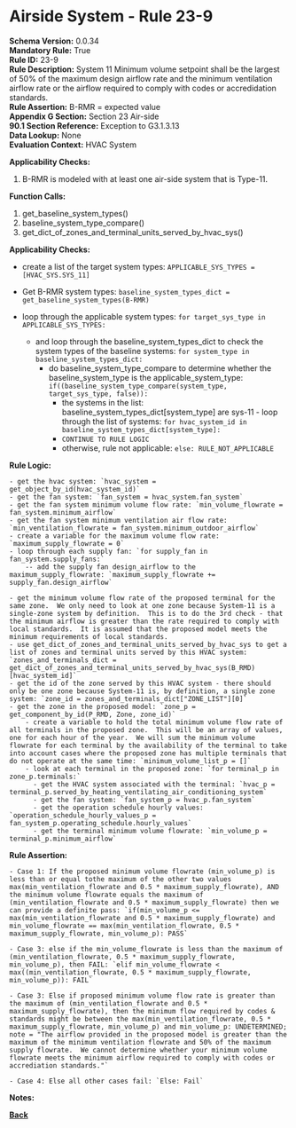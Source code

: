
# Airside System - Rule 23-9 

**Schema Version:** 0.0.34  
**Mandatory Rule:** True  
**Rule ID:** 23-9  
**Rule Description:** System 11 Minimum volume setpoint shall be the largest of 50% of the maximum design airflow rate and the minimum ventilation airflow rate or the airflow required to comply with codes or accredidation standards.      
**Rule Assertion:** B-RMR = expected value  
**Appendix G Section:** Section 23 Air-side  
**90.1 Section Reference:** Exception to G3.1.3.13  
**Data Lookup:** None  
**Evaluation Context:** HVAC System  

**Applicability Checks:**  

1. B-RMR is modeled with at least one air-side system that is Type-11.  

**Function Calls:**  

1. get_baseline_system_types()
2. baseline_system_type_compare()
3. get_dict_of_zones_and_terminal_units_served_by_hvac_sys()

**Applicability Checks:**  
- create a list of the target system types: `APPLICABLE_SYS_TYPES = [HVAC_SYS.SYS_11]`
- Get B-RMR system types: `baseline_system_types_dict = get_baseline_system_types(B-RMR)`

- loop through the applicable system types: `for target_sys_type in APPLICABLE_SYS_TYPES:`
    - and loop through the baseline_system_types_dict to check the system types of the baseline systems: `for system_type in baseline_system_types_dict:`
        - do baseline_system_type_compare to determine whether the baseline_system_type is the applicable_system_type: `if((baseline_system_type_compare(system_type, target_sys_type, false)):`
            - the systems in the list: baseline_system_types_dict[system_type] are sys-11 - loop through the list of systems: `for hvac_system_id in baseline_system_types_dict[system_type]:`
            - `CONTINUE TO RULE LOGIC`
            - otherwise, rule not applicable: `else: RULE_NOT_APPLICABLE`
 
**Rule Logic:**  

    - get the hvac system: `hvac_system = get_object_by_id(hvac_system_id)`  
    - get the fan system: `fan_system = hvac_system.fan_system`  
    - get the fan system minimum volume flow rate: `min_volume_flowrate = fan_system.minimum_airflow`  
    - get the fan system minimum ventilation air flow rate: `min_ventilation_flowrate = fan_system.minimum_outdoor_airflow`  
    - create a variable for the maximum volume flow rate: `maximum_supply_flowrate = 0`  
    - loop through each supply fan: `for supply_fan in fan_system.supply_fans:`  
        -- add the supply fan design_airflow to the maximum_supply_flowrate: `maximum_supply_flowrate += supply_fan.design_airflow`  

    - get the minimum volume flow rate of the proposed terminal for the same zone.  We only need to look at one zone because System-11 is a single-zone system by definition.  This is to do the 3rd check - that the minimum airflow is greater than the rate required to comply with local standards.  It is assumed that the proposed model meets the minimum requirements of local standards.  
    - use get_dict_of_zones_and_terminal_units_served_by_hvac_sys to get a list of zones and terminal units served by this HVAC system: `zones_and_terminals_dict = get_dict_of_zones_and_terminal_units_served_by_hvac_sys(B_RMD)[hvac_system_id]`
    - get the id of the zone served by this HVAC system - there should only be one zone because System-11 is, by definition, a single zone system: `zone_id = zones_and_terminals_dict["ZONE_LIST"][0]`
    - get the zone in the proposed model: `zone_p = get_component_by_id(P_RMD, Zone, zone_id)`
        - create a variable to hold the total minimum volume flow rate of all terminals in the proposed zone.  This will be an array of values, one for each hour of the year.  We will sum the minimum volume flowrate for each terminal by the availability of the terminal to take into account cases where the proposed zone has multiple terminals that do not operate at the same time: `minimum_volume_list_p = []`
        - look at each terminal in the proposed zone: `for terminal_p in zone_p.terminals:`
          - get the HVAC system associated with the terminal: `hvac_p = terminal_p.served_by_heating_ventilating_air_conditioning_system`
          - get the fan system: `fan_system_p = hvac_p.fan_system`
          - get the operation schedule hourly values: `operation_schedule_hourly_values_p = fan_system_p.operating_schedule.hourly_values`
          - get the terminal minimum volume flowrate: `min_volume_p = terminal_p.minimum_airflow`
 
  **Rule Assertion:**  
  
    - Case 1: If the proposed minimum volume flowrate (min_volume_p) is less than or equal tothe maximum of the other two values max(min_ventilation_flowrate and 0.5 * maximum_supply_flowrate), AND the minimum volume flowrate equals the maximum of (min_ventilation_flowrate and 0.5 * maximum_supply_flowrate) then we can provide a definite pass: `if(min_volume_p <= max(min_ventilation_flowrate and 0.5 * maximum_supply_flowrate) and min_volume_flowrate == max(min_ventilation_flowrate, 0.5 * maximum_supply_flowrate, min_volume_p): PASS`

    - Case 3: else if the min_volume_flowrate is less than the maximum of (min_ventilation_flowrate, 0.5 * maximum_supply_flowrate, min_volume_p), then FAIL: `elif min_volume_flowrate < max((min_ventilation_flowrate, 0.5 * maximum_supply_flowrate, min_volume_p)): FAIL`

    - Case 3: Else if proposed minimum volume flow rate is greater than the maximum of (min_ventilation_flowrate and 0.5 * maximum_supply_flowrate), then the minimum flow required by codes & standards might be between the max(min_ventilation_flowrate, 0.5 * maximum_supply_flowrate, min_volume_p) and min_volume_p: UNDETERMINED; note = "The airflow provided in the proposed model is greater than the maximum of the minimum ventilation flowrate and 50% of the maximum supply flowrate.  We cannot determine whether your minimum volume flowrate meets the minimum airflow required to comply with codes or accrediation standards."`

    - Case 4: Else all other cases fail: `Else: Fail`
**Notes:**

**[Back](../_toc.md)**
